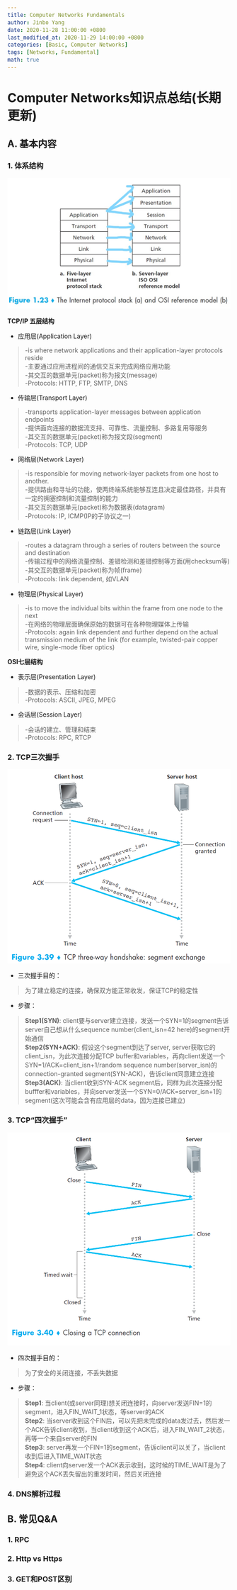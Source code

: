 ```yaml
---
title: Computer Networks Fundamentals
author: Jinbo Yang
date: 2020-11-28 11:00:00 +0800
last_modified_at: 2020-11-29 14:00:00 +0800
categories: [Basic, Computer Networks]
tags: [Networks, Fundamental]
math: true
---
```


# Computer Networks知识点总结(长期更新)

## **A. 基本内容**

### 1. 体系结构

![Models](/assets/img/resources/model.jpg "Network Models")

**TCP/IP 五层结构**

- 应用层(Application Layer)
>-is where network applications and their application-layer protocols reside  
>-主要通过应用进程间的通信交互来完成网络应用功能  
>-其交互的数据单元(packet)称为报文(message)  
>-Protocols: HTTP, FTP, SMTP, DNS

- 传输层(Transport Layer)
>-transports application-layer messages between application endpoints  
>-提供面向连接的数据流支持、可靠性、流量控制、多路复用等服务  
>-其交互的数据单元(packet)称为报文段(segment)  
>-Protocols: TCP, UDP

- 网络层(Network Layer)
>-is responsible for moving network-layer packets from one host to another.  
>-提供路由和寻址的功能，使两终端系统能够互连且决定最佳路径，并具有一定的拥塞控制和流量控制的能力  
>-其交互的数据单元(packet)称为数据表(datagram)  
>-Protocols: IP, ICMP(IP的子协议之一)

- 链路层(Link Layer)
>-routes a datagram through a series of routers between the source and destination  
>-传输过程中的网络流量控制、差错检测和差错控制等方面(用checksum等)   
>-其交互的数据单元(packet)称为帧(frame)  
>-Protocols: link dependent, 如VLAN

- 物理层(Physical Layer)
>-is to move the individual bits within the frame from one node to the next  
>-在网络的物理层面确保原始的数据可在各种物理媒体上传输  
>-Protocols: again link dependent and further depend on the actual transmission medium of the link (for example, twisted-pair copper wire, single-mode fiber optics)

**OSI七层结构**

- 表示层(Presentation Layer)
>-数据的表示、压缩和加密  
>-Protocols: ASCII, JPEG, MPEG

- 会话层(Session Layer)
>-会话的建立、管理和结束  
>-Protocols: RPC, RTCP

### 2. TCP三次握手

![handshake](/assets/img/resources/handshake.png "3-way Handshake")

- 三次握手目的：
>为了建立稳定的连接，确保双方能正常收发，保证TCP的稳定性
- 步骤：
>**Step1(SYN)**: client要与server建立连接，发送一个SYN=1的segment告诉server自己想从什么sequence number(client_isn=42 here)的segment开始通信  
>**Step2(SYN+ACK)**: 假设这个segment到达了server, server获取它的client_isn，为此次连接分配TCP buffer和variables，再向client发送一个SYN=1/ACK=client_isn+1/random sequence number(server_isn)的connection-granted segment(SYN-ACK)，告诉client同意建立连接  
>**Step3(ACK)**: 当client收到SYN-ACK segment后，同样为此次连接分配bufffer和variables，并向server发送一个SYN=0/ACK=server_isn+1的segment(这次可能会含有应用层的data，因为连接已建立)

### 3. TCP“四次握手”

![handshake](/assets/img/resources/closeTCP.png "4-way Handshake")

- 四次握手目的：
>为了安全的关闭连接，不丢失数据
- 步骤：
>**Step1**: 当client(或server同理)想关闭连接时，向server发送FIN=1的segment，进入FIN_WAIT_1状态，等server的ACK  
>**Step2**: 当server收到这个FIN后，可以先把未完成的data发过去，然后发一个ACK告诉client收到，当client收到这个ACK后，进入FIN_WAIT_2状态，再等一个来自server的FIN  
>**Step3**: server再发一个FIN=1的segment，告诉client可以关了，当client收到后进入TIME_WAIT状态  
>**Step4**: client向server发一个ACK表示收到，这时候的TIME_WAIT是为了避免这个ACK丢失留出的重发时间，然后关闭连接

### 4. DNS解析过程



## **B. 常见Q&A**

### 1. RPC

### 2. Http vs Https

### 3. GET和POST区别


